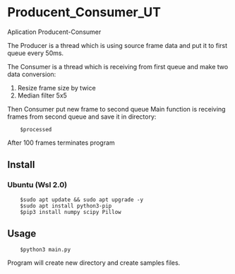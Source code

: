 # Producent_Consumer_UT

Aplication Producent-Consumer

The Producer is a thread which is using source frame data and put it to first queue every 50ms.

The Consumer is a thread which is receiving from first queue and make two data conversion:

1. Resize frame size by twice
2. Median filter 5x5

Then Consumer put new frame to second queue
Main function is receiving frames from second queue and save it in directory: 

        $processed

After 100 frames terminates program

## Install 

### Ubuntu (Wsl 2.0)

        $sudo apt update && sudo apt upgrade -y
        $sudo apt install python3-pip
        $pip3 install numpy scipy Pillow

## Usage

        $python3 main.py

Program will create new directory and create samples files.
